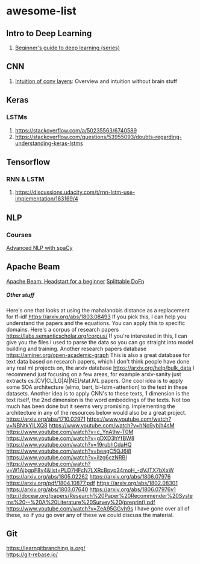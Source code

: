 # awesome-list
## Intro to Deep Learning
1. [Beginner's guide to deep learning (series)](https://towardsdatascience.com/intro-to-deep-learning-c025efd92535)

## CNN
1. [Intuition of conv layers](http://cs231n.github.io/convolutional-networks/): Overview and intuition without brain stuff

## Keras 
### LSTMs
1. https://stackoverflow.com/a/50235563/6740589
2. https://stackoverflow.com/questions/53955093/doubts-regarding-understanding-keras-lstms

## Tensorflow 
### RNN & LSTM
1. https://discussions.udacity.com/t/rnn-lstm-use-implementation/163169/4

## NLP 
### Courses
[Advanced NLP with spaCy](https://github.com/ines/spacy-course)

## Apache Beam
[Apache Beam: Headstart for a beginner](https://medium.com/analytics-vidhya/apache-beam-a-beginners-approach-4783dfc6fea)
[Splittable DoFn](https://docs.google.com/document/d/1AQmx-T9XjSi1PNoEp5_L-lT0j7BkgTbmQnc6uFEMI4c/edit#heading=h.dtl8cwoybr2y)

##### Other stuff 
 
Here's one that looks at using the mahalanobis distance as a replacement for tf-idf
https://arxiv.org/abs/1803.08493
If you pick this, I can help you understand the papers and the equations. You can apply this to specific domains.
Here's a corpus of research papers
https://labs.semanticscholar.org/corpus/
If you're interested in this, I can give you the files I used to parse the data so you can go straight into model building and training.
Another research papers database
https://aminer.org/open-academic-graph
This is also a great database for text data based on research papers, which I don't think people have done any real ml projects on, the arxiv database
https://arxiv.org/help/bulk_data
I recommend just focusing on a few areas, for example arxiv-sanity just extracts cs.[CV|CL|LG|AI|NE]/stat.ML papers.
One cool idea is to apply some SOA architecture (elmo, bert, bi-lstm+attention) to the text in these datasets.
Another idea is to apply CNN's to these texts, 1 dimension is the text itself, the 2nd dimension is the word embeddings of the texts. Not too much has been done but it seems very promising.
Implementing the architecture in any of the resources below would also be a great project.
https://arxiv.org/abs/1710.02971
https://www.youtube.com/watch?v=NBNtkYILXQ8 https://www.youtube.com/watch?v=hNo9ybjh4sM https://www.youtube.com/watch?v=c_YnA9w-T0M https://www.youtube.com/watch?v=gDXD3hYfBW8 https://www.youtube.com/watch?v=19rubhCdaHQ https://www.youtube.com/watch?v=beagC5QJ6j8 https://www.youtube.com/watch?v=iIzg6czNRBI https://www.youtube.com/watch?v=W1AjbgpF8y4&list=PLD7HFcN7LXRcBpyp34moH_-dVJTX7bXxW https://arxiv.org/abs/1805.02262
https://arxiv.org/abs/1806.07976
https://arxiv.org/pdf/1804.10877.pdf
https://arxiv.org/abs/1802.08301
https://arxiv.org/abs/1803.07640
https://arxiv.org/abs/1806.07976v1
http://docear.org/papers/Research%20Paper%20Recommender%20Systems%20--%20A%20Literature%20Survey%20(preprint).pdf
https://www.youtube.com/watch?v=ZeA95GGvh9s I have gone over all of these, so if you go over any of these we could discuss the material.

## Git
https://learngitbranching.js.org/   
https://git-rebase.io/
